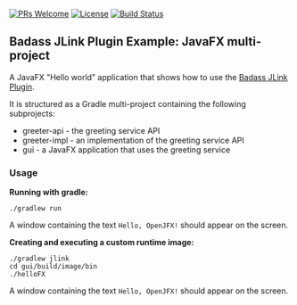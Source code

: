 [![PRs Welcome](https://img.shields.io/badge/PRs-welcome-brightgreen.svg?style=flat-square)](http://makeapullrequest.com)
[![License](https://img.shields.io/badge/License-Apache%202.0-blue.svg)](https://github.com/beryx-gist/badass-jlink-example-javafx-multiproject/blob/master/LICENSE)
[![Build Status](https://img.shields.io/github/workflow/status/beryx-gist/badass-jlink-example-javafx-multiproject/Gradle%20Build)](https://github.com/beryx-gist/badass-jlink-example-javafx-multiproject/actions?query=workflow%3A%22Gradle+Build%22)

## Badass JLink Plugin Example: JavaFX multi-project ##

A JavaFX "Hello world" application that shows how to use the [Badass JLink Plugin](https://github.com/beryx/badass-jlink-plugin/).

It is structured as a Gradle multi-project containing the following subprojects:

- greeter-api - the greeting service API
- greeter-impl - an implementation of the greeting service API
- gui - a JavaFX application that uses the greeting service   


### Usage
**Running with gradle:**
```
./gradlew run
```

A window containing the text `Hello, OpenJFX!` should appear on the screen.


**Creating and executing a custom runtime image:**
```
./gradlew jlink
cd gui/build/image/bin
./helloFX
```

A window containing the text `Hello, OpenJFX!` should appear on the screen.
